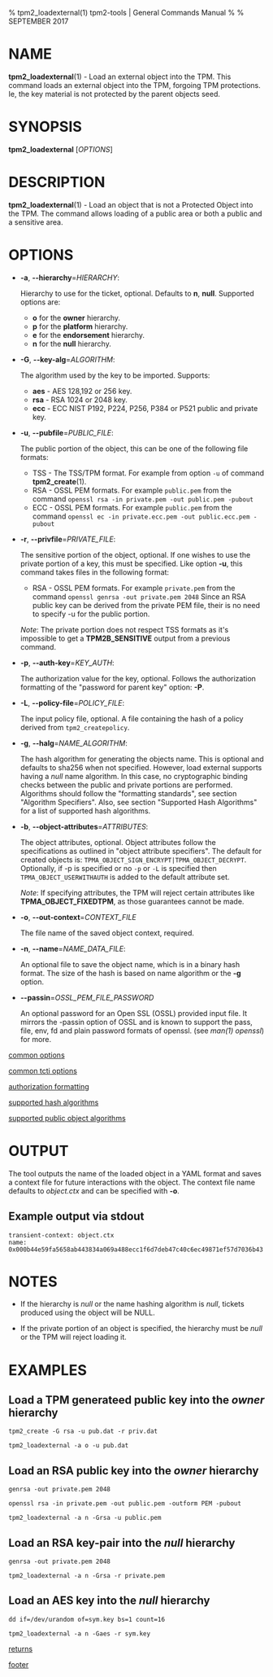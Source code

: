 % tpm2_loadexternal(1) tpm2-tools | General Commands Manual
%
% SEPTEMBER 2017

# NAME

**tpm2_loadexternal**(1) - Load an external object into the TPM. This command
loads an external object into the TPM, forgoing TPM protections. Ie, the key
material is not protected by the parent objects seed.

# SYNOPSIS

**tpm2_loadexternal** [*OPTIONS*]

# DESCRIPTION

**tpm2_loadexternal**(1) - Load an object that is not a Protected Object into the
TPM. The command allows loading of a public area or both a public and a
sensitive area.

# OPTIONS

  * **-a**, **\--hierarchy**=_HIERARCHY_:

    Hierarchy to use for the ticket, optional. Defaults to **n**, **null**.
    Supported options are:
      * **o** for the **owner** hierarchy.
      * **p** for the **platform** hierarchy.
      * **e** for the **endorsement** hierarchy.
      * **n** for the **null** hierarchy.

  * **-G**, **\--key-alg**=_ALGORITHM_:

    The algorithm used by the key to be imported. Supports:
    * **aes** - AES 128,192 or 256 key.
    * **rsa** - RSA 1024 or 2048 key.
    * **ecc** - ECC NIST P192, P224, P256, P384 or P521 public and private key.

  * **-u**, **\--pubfile**=_PUBLIC\_FILE_:

    The public portion of the object, this can be one of the following file formats:
      * TSS - The TSS/TPM format. For example from option `-u` of command **tpm2_create**(1).
      * RSA - OSSL PEM formats. For example `public.pem` from the command
        `openssl rsa -in private.pem -out public.pem -pubout`
      * ECC - OSSL PEM formats. For example `public.pem` from the command
        `openssl ec -in private.ecc.pem -out public.ecc.pem -pubout`

  * **-r**, **\--privfile**=_PRIVATE\_FILE_:

    The sensitive portion of the object, optional. If one wishes to use the private portion
    of a key, this must be specified. Like option **-u**, this command takes files in the
    following format:
      * RSA - OSSL PEM formats. For example `private.pem` from the command
        `openssl genrsa -out private.pem 2048`
        Since an RSA public key can be derived from the private PEM file, their is no
        need to specify -u for the public portion.

    *Note*: The private portion does not respect TSS formats as it's impossible to get a **TPM2B_SENSITIVE** output from a previous command.

  * **-p**, **\--auth-key**=_KEY\_AUTH_:

    The authorization value for the key, optional.
    Follows the authorization formatting of the
    "password for parent key" option: **-P**.

  * **-L**, **\--policy-file**=_POLICY\_FILE_:

    The input policy file, optional. A file containing the hash of a policy derived from
    `tpm2_createpolicy`.

  * **-g**, **\--halg**=_NAME\_ALGORITHM_:

    The hash algorithm for generating the objects name. This is optional
    and defaults to sha256 when not specified. However, load external supports
    having a *null* name algorithm. In this case, no cryptographic binding checks
    between the public and private portions are performed.
    Algorithms should follow the "formatting standards", see section "Algorithm Specifiers".
    Also, see section "Supported Hash Algorithms" for a list of supported
    hash algorithms.

  * **-b**, **\--object-attributes**=_ATTRIBUTES_:

    The object attributes, optional. Object attributes follow the specifications
    as outlined in "object attribute specifiers". The default for created objects is:
    `TPMA_OBJECT_SIGN_ENCRYPT|TPMA_OBJECT_DECRYPT`. Optionally, if -p is specified or no
    `-p` or `-L` is specified then `TPMA_OBJECT_USERWITHAUTH` is added to the default
    attribute set.

    *Note*: If specifying attributes, the TPM will reject certain attributes like
    **TPMA_OBJECT_FIXEDTPM**, as those guarantees cannot be made.

  * **-o**, **\--out-context**=_CONTEXT\_FILE_

    The file name of the saved object context, required.

  * **-n**, **\--name**=_NAME\_DATA\_FILE_:

    An optional file to save the object name, which is in a binary hash format.
    The size of the hash is based on name algorithm or the **-g** option.

  * **\--passin**=_OSSL\_PEM\_FILE\_PASSWORD_

    An optional password for an Open SSL (OSSL) provided input file.
    It mirrors the -passin option of OSSL and is known to support the pass,
    file, env, fd and plain password formats of openssl.
    (see *man(1) openssl*) for more.

[common options](common/options.md)

[common tcti options](common/tcti.md)

[authorization formatting](common/authorizations.md)

[supported hash algorithms](common/hash.md)

[supported public object algorithms](common/object-alg.md)

# OUTPUT
The tool outputs the name of the loaded object in a YAML format and saves a
context file for future interactions with the object. The context file name
defaults to *object.ctx* and can be specified with **-o**.

## Example output via stdout
```
transient-context: object.ctx
name: 0x000b44e59fa5658ab443834a069a488ecc1f6d7deb47c40c6ec49871ef57d7036b43
```

# NOTES

* If the hierarchy is *null* or the name hashing algorithm is *null*, tickets produced using the object
  will be NULL.

* If the private portion of an object is specified, the hierarchy must be *null* or the TPM will reject
  loading it.


# EXAMPLES

## Load a TPM generateed public key into the *owner* hierarchy
```
tpm2_create -G rsa -u pub.dat -r priv.dat

tpm2_loadexternal -a o -u pub.dat
```

## Load an RSA public key into the *owner* hierarchy
```
genrsa -out private.pem 2048

openssl rsa -in private.pem -out public.pem -outform PEM -pubout

tpm2_loadexternal -a n -Grsa -u public.pem
```

## Load an RSA key-pair into the *null* hierarchy
```
genrsa -out private.pem 2048

tpm2_loadexternal -a n -Grsa -r private.pem
```

## Load an AES key into the *null* hierarchy
```
dd if=/dev/urandom of=sym.key bs=1 count=16

tpm2_loadexternal -a n -Gaes -r sym.key
```

[returns](common/returns.md)

[footer](common/footer.md)
